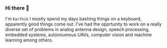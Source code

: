 ### Hi there 👋

<!--
**kar-thik/kar-thik** is a ✨ _special_ ✨ repository because its `README.md` (this file) appears on your GitHub profile.

Here are some ideas to get you started:

- 🔭 I’m currently working on ...
- 🌱 I’m currently learning ...
- 👯 I’m looking to collaborate on ...
- 🤔 I’m looking for help with ...
- 💬 Ask me about ...
- 📫 How to reach me: ...
- 😄 Pronouns: ...
- ⚡ Fun fact: ...
-->

I'm `Karthik` I mostly spend my days bashing things on a keyboard, apparently good things come out. I've had the opprtunity to work on a really diverse set of problems in analog antenna design, speech processing, embedded systems, autonoumous UAVs, computer vision and machine learning among others. 
